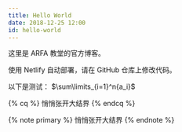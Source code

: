 ```yaml
---
title: Hello World
date: 2018-12-25 12:00
id: hello-world
---
```

这里是 ARFA 教堂的官方博客。
<!--more-->
使用 Netlify 自动部署，请在 GitHub 仓库上修改代码。

以下是测试：
$\sum\limits_{i=1}^n{a_i}$

{% cq %}
悄悄张开大结界
{% endcq %}

{% note primary %}
悄悄张开大结界
{% endnote %}

